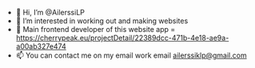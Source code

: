 - 👋 Hi, I’m @AilerssiLP
- 👀 I’m interested in working out and making websites
- 🌱 Main frontend developer of this website app = https://cherrypeak.eu/projectDetail/22389dcc-471b-4e18-ae9a-a00ab327e474
- 📫 You can contact me on my email work email ailerssiklp@gmail.com

<!---
AilerssiLP/AilerssiLP is a ✨ special ✨ repository because its `README.md` (this file) appears on your GitHub profile.
You can click the Preview link to take a look at your changes.
--->
